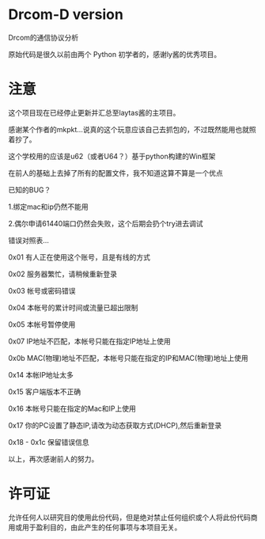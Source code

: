 Drcom-D version
=================

Drcom的通信协议分析

原始代码是很久以前由两个 Python 初学者的，感谢ly酱的优秀项目。

注意
=================
这个项目现在已经停止更新并汇总至laytas酱的主项目。

感谢某个作者的mkpkt...说真的这个玩意应该自己去抓包的，不过既然能用也就照着抄了。

这个学校用的应该是u62（或者U64？）基于python构建的Win框架

在前人的基础上去掉了所有的配置文件，我不知道这算不算是一个优点

已知的BUG？

1.绑定mac和ip仍然不能用

2.偶尔申请61440端口仍然会失败，这个后期会扔个try进去调试

错误对照表...

0x01 有人正在使用这个账号，且是有线的方式

0x02 服务器繁忙，请稍候重新登录

0x03 帐号或密码错误

0x04 本帐号的累计时间或流量已超出限制

0x05 本帐号暂停使用

0x07 IP地址不匹配，本帐号只能在指定IP地址上使用

0x0b MAC(物理)地址不匹配，本帐号只能在指定的IP和MAC(物理)地址上使用

0x14 本帐IP地址太多

0x15 客户端版本不正确

0x16 本帐号只能在指定的Mac和IP上使用

0x17 你的PC设置了静态IP,请改为动态获取方式(DHCP),然后重新登录

0x18 - 0x1c 保留错误信息

以上，再次感谢前人的努力。
# 许可证
允许任何人以研究目的使用此份代码，但是绝对禁止任何组织或个人将此份代码商用或用于盈利目的，由此产生的任何事项与本项目无关。
